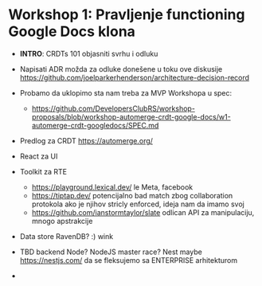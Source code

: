 # Workshop 1: Pravljenje functioning Google Docs klona

- **INTRO**: CRDTs 101 objasniti svrhu i odluku
- Napisati ADR možda za odluke donešene u toku ove diskusije https://github.com/joelparkerhenderson/architecture-decision-record


- Probamo da uklopimo sta nam treba za MVP Workshopa u spec:
   -   https://github.com/DevelopersClubRS/workshop-proposals/blob/workshop-automerge-crdt-google-docs/w1-automerge-crdt-googledocs/SPEC.md
- Predlog za CRDT https://automerge.org/
- React za UI
- Toolkit za RTE
  - https://playground.lexical.dev/  le Meta, facebook
  - https://tiptap.dev/ potencijalno bad match zbog collaboration protokola ako je njihov stricly enforced, ideja nam da imamo svoj
  - https://github.com/ianstormtaylor/slate  odlican API za manipulaciju, mnogo apstrakcije
- Data store RavenDB? :) wink
- TBD backend Node? NodeJS master race? Nest maybe https://nestjs.com/ da se fleksujemo sa ENTERPRISE arhitekturom
- 

